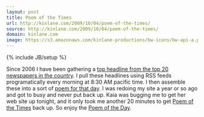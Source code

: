```yaml
---
layout: post
title: Poem of the Times
url: http://kinlane.com/2009/10/04/poem-of-the-times/
source: http://kinlane.com/2009/10/04/poem-of-the-times/
domain: kinlane.com
image: https://s3.amazonaws.com/kinlane-productions/bw-icons/bw-api-a.png
---
```

{% include JB/setup %}

<p>
     Since 2006 I have been gathering a <a href="http://www.poemofthetimes.com/">top headline from the top 20 newspapers in the country</a>. I pull these headlines using RSS feeds programatically every morning at 8:30 AM pacific time. I then assemble these into a sort of <a href="http://www.poemofthetimes.com/">poem for that day</a>. I was redoing my site a year or so ago and got to busy and never put back up. Kaia was bugging me to get her web site up tonight, and it only took me another 20 minutes to get <a href="http://www.poemofthetimes.com/">Poem of the Times</a> back up. So enjoy the <a href="http://www.poemofthetimes.com/">Poem of the Day</a>.
</p>